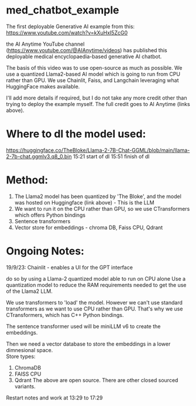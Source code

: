 # med_chatbot_example
The first deployable Generative AI example from this: https://www.youtube.com/watch?v=kXuHxI5ZcG0

the AI Anytime YouTube channel (https://www.youtube.com/@AIAnytime/videos) has published this deployable medical encyclopaedia-based generative AI chatbot.

The basis of this video was to use open-source as much as possible.  We use a quantized Llama2-based AI model which is going to run from CPU rather than GPU.  We use Chainlit, Faiss, and Langchain leveraging what HuggingFace makes available.

I'll add more details if required, but I do not take any more credit other than trying to deploy the example myself.  The full credit goes to AI Anytime (links above).  

# Where to dl the model used:
https://huggingface.co/TheBloke/Llama-2-7B-Chat-GGML/blob/main/llama-2-7b-chat.ggmlv3.q8_0.bin
15:21 start of dl
15:51 finish of dl

# Method:
1. The Llama2 model has been quantized by 'The Bloke', and the model was hosted on Huggingface (link above) - This is the LLM
2. We want to run it on the CPU rather than GPU, so we use CTransformers which offers Python bindings
3. Sentence transformers
4. Vector store for embeddings - chroma DB, Faiss CPU, Qdrant


# Ongoing Notes:
19/9/23:
Chainlit - enables a UI for the GPT interface

do so by using a Llama-2 quantized model able to run on CPU alone
Use a quantization model to reduce the RAM requirements needed to get the use of the Llama2 LLM.

We use transformers to 'load' the model. However we can't use standard transformers as we want to use CPU rather than GPU. That's why we use CTransformers, which has C++ Python bindings.

The sentence transformer used will be miniLLM v6 to create the embeddings.

Then we need a vector database to store the embeddings in a lower dimnesional space.  
Store types:
1. ChromaDB
2. FAISS CPU
3. Qdrant
The above are open source. There are other closed sourced variants.

Restart notes and work at 13:29 to 17:29
